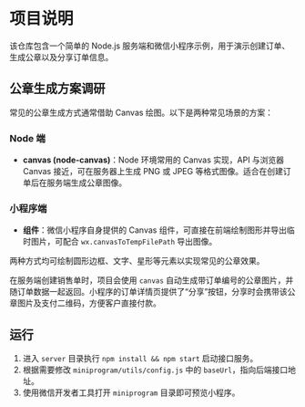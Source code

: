 # 项目说明

该仓库包含一个简单的 Node.js 服务端和微信小程序示例，用于演示创建订单、生成公章以及分享订单信息。

## 公章生成方案调研

常见的公章生成方式通常借助 Canvas 绘图。以下是两种常见场景的方案：

### Node 端
- **canvas (node-canvas)**：Node 环境常用的 Canvas 实现，API 与浏览器 Canvas 接近，可在服务器上生成 PNG 或 JPEG 等格式图像。适合在创建订单后在服务端生成公章图像。

### 小程序端
- **<canvas> 组件**：微信小程序自身提供的 Canvas 组件，可直接在前端绘制图形并导出临时图片，可配合 `wx.canvasToTempFilePath` 导出图像。

两种方式均可绘制圆形边框、文字、星形等元素以实现常见的公章效果。

在服务端创建销售单时，项目会使用 `canvas` 自动生成带订单编号的公章图片，并随订单数据一起返回。小程序的订单详情页提供了“分享”按钮，分享时会携带该公章图片及支付二维码，方便客户直接付款。

## 运行

1. 进入 `server` 目录执行 `npm install && npm start` 启动接口服务。
2. 根据需要修改 `miniprogram/utils/config.js` 中的 `baseUrl`，指向后端接口地址。
3. 使用微信开发者工具打开 `miniprogram` 目录即可预览小程序。
